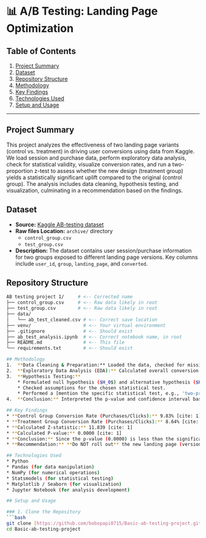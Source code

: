 # 📊 A/B Testing: Landing Page Optimization

## Table of Contents
1.  [Project Summary](#project-summary)
2.  [Dataset](#dataset)
3.  [Repository Structure](#repository-structure)
4.  [Methodology](#methodology)
5.  [Key Findings](#key-findings)
6.  [Technologies Used](#technologies-used)
7.  [Setup and Usage](#setup-and-usage)
---

## Project Summary
This project analyzes the effectiveness of two landing page variants (control vs. treatment) in driving user conversions using data from Kaggle. We load session and purchase data, perform exploratory data analysis, check for statistical validity, visualize conversion rates, and run a two-proportion z-test to assess whether the new design (treatment group) yields a statistically significant uplift compared to the original (control group). The analysis includes data cleaning, hypothesis testing, and visualization, culminating in a recommendation based on the findings.

## Dataset
* **Source:** [Kaggle AB-testing dataset](https://www.kaggle.com/datasets/amirmotefaker/ab-testing-dataset)
* **Raw files Location:** `archive/` directory
    * `control_group.csv`
    * `test_group.csv`
* **Description:** The dataset contains user session/purchase information for two groups exposed to different landing page versions. Key columns include `user_id`, `group`, `landing_page`, and `converted`.

## Repository Structure
```bash
AB testing project 1/     # <-- Corrected name
├── control_group.csv     # <-- Raw data likely in root
├── test_group.csv        # <-- Raw data likely in root
├── data/
│   └── ab_test_cleaned.csv # <-- Correct save location
├── venv/                   # <-- Your virtual environment
├── .gitignore              # <-- Should exist
├── ab_test_analysis.ipynb  # <-- Correct notebook name, in root
├── README.md               # <-- This file
└── requirements.txt        # <-- Should exist

## Methodology
1.  **Data Cleaning & Preparation:** Loaded the data, checked for missing values, ensured correct data types.
2.  **Exploratory Data Analysis (EDA):** Calculated overall conversion rates and checked for any obvious issues or biases (e.g., Sample Ratio Mismatch).
3.  **Hypothesis Testing:**
    * Formulated null hypothesis ($H_0$) and alternative hypothesis ($H_a$).
    * Checked assumptions for the chosen statistical test.
    * Performed a [mention the specific statistical test, e.g., 'two-proportion z-test' or 'Chi-squared test'] to compare the conversion rates between Group A and Group B.
4.  **Conclusion:** Interpreted the p-value and confidence interval based on a pre-defined significance level (e.g., $\alpha = 0.05$) to make a decision on statistical significance.

## Key Findings
* **Control Group Conversion Rate (Purchases/Clicks):** 9.83% [cite: 1]
* **Treatment Group Conversion Rate (Purchases/Clicks):** 8.64% [cite: 1]
* **Calculated Z‑statistic:** 11.839 [cite: 1]
* **Calculated P‑value:** 0.0000 [cite: 1]
* **Conclusion:** Since the p-value (0.0000) is less than the significance level ($\alpha = 0.05$), the difference in conversion rates is **statistically significant**[cite: 1]. The results indicate the Control group performed significantly better than the Treatment group[cite: 1].
* **Recommendation:** **Do NOT roll out** the new landing page (version B). Continue using the original (Control) landing page design[cite: 1].

## Technologies Used
* Python
* Pandas (for data manipulation)
* NumPy (for numerical operations)
* Statsmodels (for statistical testing)
* Matplotlib / Seaborn (for visualization)
* Jupyter Notebook (for analysis development)

## Setup and Usage

### 1. Clone the Repository
```bash
git clone [https://github.com/bobopapi0715/Basic-ab-testing-project.git](https://github.com/bobopapi0715/Basic-ab-testing-project.git)
cd Basic-ab-testing-project
